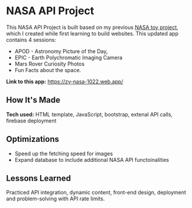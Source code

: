 # NASA API Project

This NASA API Project is built based on my previous [NASA toy project](https://priscillayouziqian.github.io/NASA-API/index.html), which I created while first learning to build websites. This updated app contains 4 sessions: 

* APOD - Astronomy Picture of the Day, 
* EPIC - Earth Polychromatic Imaging Camera
* Mars Rover Curiosity Photos 
* Fun Facts about the space.

**Link to this app:** https://zy-nasa-1022.web.app/

## How It's Made

**Tech used:** HTML template, JavaScript, bootstrap, extenal API calls, firebase deployment

## Optimizations

* Speed up the fetching speed for images
* Expand database to include additional NASA API functoinalities

## Lessons Learned

Practiced API integration, dynamic content, front-end design, deployment and problem-solving with API rate limits.
